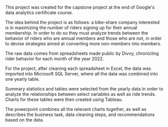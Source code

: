 This project was created for the capstone project at the end of Google's data analytics certificate course.

The idea behind the project is as follows: a bike-share company interested is in maximizing the number of riders signing up for their annual membership. In order to do so they must analyze trends between the behavior of riders who are annual members and those who are not, in order to devise strategies aimed at converting more non-members into members.

The raw data comes from spreadsheets made public by Divvy, chronicling rider behavior for each month of the year 2022.

For the project, after cleaning each spreadsheet in Excel, the data was imported into Microsoft SQL Server, where all the data was combined into one yearly table.

Summary statistics and tables were selected from the yearly data in order to analyze the relationships between select variables as well as ride trends. Charts for these tables were then created using Tableau.

The powerpoint combines all the relevant charts together, as well as describes the business task, data cleaning steps, and recommendations based on the data.

